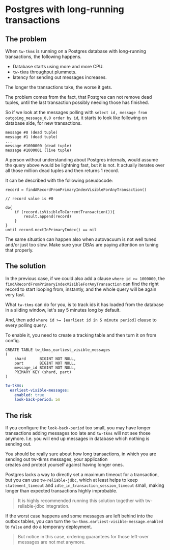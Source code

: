# Postgres with long-running transactions

## The problem

When `tw-tkms` is running on a Postgres database with long-running transactions, the following happens.

- Database starts using more and more CPU.
- `tw-tkms` throughput plummets.
- latency for sending out messages increases.

The longer the transactions take, the worse it gets.

The problem comes from the fact, that Postgres can not remove dead tuples, until the last transaction possibly needing those has finished.

So if we look at the messages polling with `select id, message from outgoing_message_0,0 order by id`, it starts to look
like following on database side, for new transactions.

```
message #0 (dead tuple)
message #1 (dead tuple)
...
message #1000000 (dead tuple)
message #1000001 (live tuple)
```

A person without understanding about Postgres internals, would assume the query above would be lightning fast, but it is not. It actually iterates
over all those million dead tuples and then returns 1 record.

It can be described with the following pseudocode:

```
record = findARecordFromPrimaryIndexVisibleForAnyTransaction()

// record value is #0

do{
    if (record.isVisibleToCurrentTransaction()){
        result.append(record)
    }
}
until record.nextInPrimaryIndex() == nil
```

The same situation can happen also when autovacuum is not well tuned and/or just too slow. Make sure your DBAs are paying attention on tuning that
properly.

## The solution

In the previous case, if we could also add a clause `where id >= 1000000`, the `findARecordFromPrimaryIndexVisibleForAnyTransaction`
can find the right record to start looping from, instantly, and the whole query will be again very fast.

What `tw-tkms` can do for you, is to track ids it has loaded from the database in a sliding window, let's say 5 minutes long by default.

And, then add `where id >= [earliest id in 5 minute period]` clause to every polling query.

To enable it, you need to create a tracking table and then turn it on from config.

```postgresql
CREATE TABLE tw_tkms_earliest_visible_messages
(
    shard      BIGINT NOT NULL,
    part       BIGINT NOT NULL,
    message_id BIGINT NOT NULL,
    PRIMARY KEY (shard, part)
) 
```

```yaml
tw-tkms:
  earliest-visible-messages:
    enabled: true
    look-back-period: 5m
```

## The risk

If you configure the `look-back-period` too small, you may have longer transactions adding messages too late and
`tw-tkms` will not see those anymore. I.e. you will end up messages in database which nothing is sending out.

You should be really sure about how long transactions, in which you are sending out tw-tkms messages, your application  
creates and protect yourself against having longer ones. 

Postgres lacks a way to directly set a maximum timeout for a transaction, but you can use `tw-reliable-jdbc`, which
at least helps to keep `statement_timeout` and `idle_in_transaction_session_timeout` small, making longer than expected
transactions highly improbable.

> It is highly recommended running this solution together with tw-reliable-jdbc integration.

If the worst case happens and some messages are left behind into the outbox tables, you can turn the
`tw-tkms.earliest-visible-message.enabled` to `false` and do a temporary deployment. 

> But notice in this case, ordering guarantees for those left-over messages are not met anymore.

